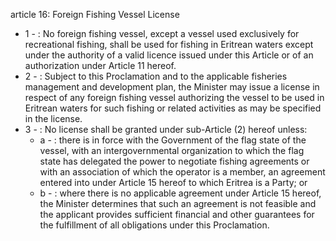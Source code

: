 article 16: Foreign Fishing Vessel License

<ul>
			<li>1 - : No foreign fishing vessel, except a vessel used exclusively for recreational fishing, shall be used for fishing in Eritrean waters except under the authority of a valid licence issued under this Article or of an authorization under Article 11 hereof.<ul>
			</ul></li>			<li>2 - : Subject to this Proclamation and to the applicable fisheries management and development plan, the Minister may issue a license in respect of any foreign fishing vessel authorizing the vessel to be used in Eritrean waters for such fishing or related activities as may be specified in the license.<ul>
			</ul></li>			<li>3 - : No license shall be granted under sub-Article (2) hereof unless:<ul>
						<li>a - : there is in force with the Government of the flag state of the vessel, with an intergovernmental organization to which the flag state has delegated the power to negotiate fishing agreements or with an association of which the operator is a member, an agreement entered into under Article 15 hereof to which Eritrea is a Party; or<ul>
						</ul></li>						<li>b - : where there is no applicable agreement under Article 15 hereof, the Minister determines that such an agreement is not feasible and the applicant provides sufficient financial and other guarantees for the fulfillment of all obligations under this Proclamation.<ul>
						</ul></li>			</ul></li></ul>